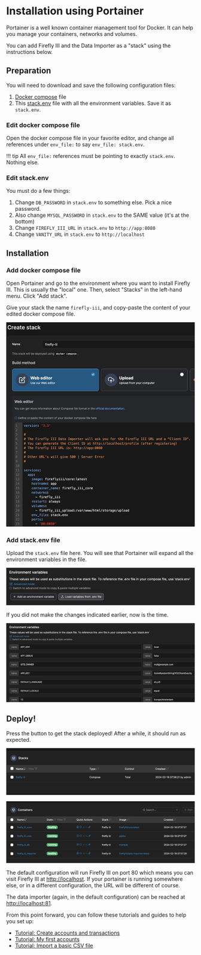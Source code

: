 # Installation using Portainer

Portainer is a well known container management tool for Docker. It can help you manage your containers, networks and volumes.

You can add Firefly III and the Data Importer as a "stack" using the instructions below.

## Preparation

You will need to download and save the following configuration files:

1. [Docker compose](https://raw.githubusercontent.com/firefly-iii/docker/main/docker-compose-importer.yml) file
2. This [stack.env](https://support.firefly-iii.org/composed.php) file with all the environment variables. Save it as `stack.env`.

### Edit docker compose file

Open the docker compose file in your favorite editor, and change all references under `env_file:` to say `env_file: stack.env`.

!!! tip
    All `env_file:` references must be pointing to exactly `stack.env`. Nothing else.

### Edit stack.env

You must do a few things:

1. Change `DB_PASSWORD` in `stack.env` to something else. Pick a nice password.
2. Also change `MYSQL_PASSWORD` in `stack.env` to the SAME value (it's at the bottom)
3. Change `FIREFLY_III_URL` in `stack.env` to `http://app:8080`
4. Change `VANITY_URL` in `stack.env` to `http://localhost`

## Installation

### Add docker compose file

Open Portainer and go to the environment where you want to install Firefly III. This is usually the "local" one. Then, select "Stacks" in the left-hand menu. Click "Add stack".

Give your stack the name `firefly-iii`, and copy-paste the content of your edited docker compose file.

![Creating a stack](../../../images/how-to/data-importer/installation/portainer_stack_yaml.png)

### Add stack.env file

Upload the `stack.env` file here. You will see that Portainer will expand all the environment variables in the file.

![Loading environment variables](../../../images/how-to/data-importer/installation/portainer_env_load.png)

If you did not make the changes indicated earlier, now is the time.

![Editing environment variables](../../../images/how-to/data-importer/installation/portainer_env.png)

## Deploy!

Press the button to get the stack deployed! After a while, it should run as expected.

![Portainer stack](../../../images/how-to/data-importer/installation/portainer_stack.png)

![Portainer final overview](../../../images/how-to/data-importer/installation/portainer_final.png)

The default configuration will run Firefly III on port 80 which means you can visit Firefly III at [http://localhost](http://localhost). If your portainer is running somewhere else, or in a different configuration, the URL will be different of course.

The data importer (again, in the default configuration) can be reached at [http://localhost:81](http://localhost:81).

From this point forward, you can follow these tutorials and guides to help you set up:

- [Tutorial: Create accounts and transactions](../../../tutorials/finances/first-steps.md)
- [Tutorial: My first accounts](../../../tutorials/finances/first-accounts.md)
- [Tutorial: Import a basic CSV file](../../../tutorials/data-importer/csv.md)

